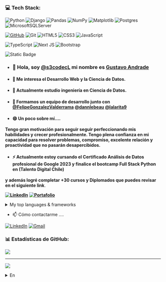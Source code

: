 ### 💻 Tech Stack:
![Python](https://img.shields.io/badge/python-3670A0?&logo=python&logoColor=ffdd54)
![Django](https://img.shields.io/badge/django-%23092E20.svg?&logo=django&logoColor=white)
![Pandas](https://img.shields.io/badge/pandas-%23150458.svg?&logo=pandas&logoColor=white) 
![NumPy](https://img.shields.io/badge/numpy-%23013243.svg?&logo=numpy&logoColor=white)
![Matplotlib](https://img.shields.io/badge/Matplotlib-%23ffffff.svg?&logo=Matplotlib&logoColor=black)
![Postgres](https://img.shields.io/badge/postgres-%23316192.svg?&logo=postgresql&logoColor=white)
![MicrosoftSQLServer](https://img.shields.io/badge/Microsoft%20SQL%20Sever-CC2927?&logo=microsoft%20sql%20server&logoColor=white)

[![GitHub](https://img.shields.io/badge/GitHub-@s3codecL-success?&logo=github)](https://github.com/s3codecL)
![Git](https://img.shields.io/badge/git-%23F05033.svg?&logo=git&logoColor=white)
![HTML5](https://img.shields.io/badge/html5-%23E34F26.svg?&logo=html5&logoColor=white)
![CSS3](https://img.shields.io/badge/css3-%231572B6.svg?&logo=css3&logoColor=white)
![JavaScript](https://img.shields.io/badge/javascript-%23323330.svg?&logo=javascript&logoColor=%23F7DF1E)

![TypeScript](https://img.shields.io/badge/typescript-%23007ACC.svg?&logo=typescript&logoColor=white)
![Next JS](https://img.shields.io/badge/Next-black?&logo=next.js&logoColor=white)
![Bootstrap](https://img.shields.io/badge/bootstrap-%238511FA.svg?&logo=bootstrap&logoColor=white)

![Static Badge](https://img.shields.io/badge/TalentoDigital-Chile-red)

- ### 👋 Hola, soy [@s3codecL](https://github.com/s3codecL) mi nombre es [Gustavo Andrade](https://github.com/s3codecL)
- #### 👀 Me interesa el Desarrollo Web y la Ciencia de Datos.
- #### 🌱 Actualmente estudio ingeniería en Ciencia de Datos.
- #### 👯 Formamos un equipo de desarrollo junto con [@FelipeGonzalezValderrama](https://github.com/FelipeGonzalezValderrama) [@dannlebeau](https://github.com/dannlebeau) [@lalarita9](https://github.com/lalarita9)

- #### 😄 Un poco sobre mí....
**Tengo gran motivación para seguir 
seguir perfeccionando mis habilidades y crecer profesionalmente. 
Tengo plena confianza en 
mi capacidad para resolver problemas, compromiso, 
excelente relación y 
proactividad que no pasarán desapercibidos.** 
- #### ⚡ **Actualmente estoy cursando el Certificado Análisis de Datos profesional de Google 2023 y finalice el bootcamp Full Stack Python en (Talento Digital Chile)** 
**y además logré completar +30 cursos y Diplomados que puedes revisar en el siguiente link**. 

**[![LinkedIn](https://img.shields.io/badge/LinkedIn-%230077B5.svg?logo=linkedin&logoColor=white)](https://www.linkedin.com/in/gandradev/details/certifications/)**
**[![Portafolio](https://img.shields.io/badge/Portfolio-%23000000.svg?&logo=firefox&logoColor=#FF7139)](https://s3codecl.github.io/portafolio/)**

<details>
<summary>My top languages & frameworks</summary>

| Rank | Languages | Frameworks |
|-----:|-----------|------------|
|     1| Python| Django |
|     2| SQL| Bootstrap |
|     3| HTML| Next.js |
|     4| CSS| Jquery |
|     5| Javascript| React |
|     6| Typescript|
</details>

- 📫 Cómo contactarme ....

[![LinkedIn](https://img.shields.io/badge/LinkedIn-%230077B5.svg?logo=linkedin&logoColor=white)](https://www.linkedin.com/in/gandradev/)
<a href="mailto:gandradev@gmail.com">![Gmail](https://img.shields.io/badge/Gmail-D14836?&logo=gmail&logoColor=white)
</a>

### 📊 Estadísticas de GitHub:
![](https://github-readme-stats.vercel.app/api/top-langs/?username=S3codecl&theme=dark&hide_border=false&include_all_commits=true&count_private=true&layout=compact)

---
[![](https://visitcount.itsvg.in/api?id=s3codecL&label=Profile%20Views&color=3&icon=0&pretty=false)](https://visitcount.itsvg.in)


<details>
<summary>En</summary>

### 💻 Tech Stack:
![Python](https://img.shields.io/badge/python-3670A0?&logo=python&logoColor=ffdd54)
![Django](https://img.shields.io/badge/django-%23092E20.svg?&logo=django&logoColor=white)
![Pandas](https://img.shields.io/badge/pandas-%23150458.svg?&logo=pandas&logoColor=white) 
![NumPy](https://img.shields.io/badge/numpy-%23013243.svg?&logo=numpy&logoColor=white)
![Matplotlib](https://img.shields.io/badge/Matplotlib-%23ffffff.svg?&logo=Matplotlib&logoColor=black)
![Postgres](https://img.shields.io/badge/postgres-%23316192.svg?&logo=postgresql&logoColor=white)
![MicrosoftSQLServer](https://img.shields.io/badge/Microsoft%20SQL%20Sever-CC2927?&logo=microsoft%20sql%20server&logoColor=white)

[![GitHub](https://img.shields.io/badge/GitHub-@s3codecL-success?&logo=github)](https://github.com/s3codecL)
![Git](https://img.shields.io/badge/git-%23F05033.svg?&logo=git&logoColor=white)
![HTML5](https://img.shields.io/badge/html5-%23E34F26.svg?&logo=html5&logoColor=white)
![CSS3](https://img.shields.io/badge/css3-%231572B6.svg?&logo=css3&logoColor=white)
![JavaScript](https://img.shields.io/badge/javascript-%23323330.svg?&logo=javascript&logoColor=%23F7DF1E)

![TypeScript](https://img.shields.io/badge/typescript-%23007ACC.svg?&logo=typescript&logoColor=white)
![Next JS](https://img.shields.io/badge/Next-black?&logo=next.js&logoColor=white)
![Bootstrap](https://img.shields.io/badge/bootstrap-%238511FA.svg?&logo=bootstrap&logoColor=white)

![Static Badge](https://img.shields.io/badge/TalentoDigital-Chile-red)

- ### 👋 Hi, I’m [@s3codecL](https://github.com/s3codecL) my name is [Gustavo Andrade](https://github.com/s3codecL)
- #### 👀 I’m interested in web development and Data Science.
- #### 🌱 I’m currently studying data science engineering.
- #### 🌱 we formed a development team together with [@FelipeGonzalezValderrama](https://github.com/FelipeGonzalezValderrama) [@dannlebeau](https://github.com/dannlebeau) [@lalarita9](https://github.com/lalarita9)
- #### ✨ A little bit about me...
**I have great motivation to continue 
continue to hone my skills and grow professionally. 
I have full confidence in 
my ability to solve problems, commitment, 
excellent relations and 
proactivity that will not go 
unnoticed.** 
- #### ✨ **I am currently taking the Google 2023 Professional Data Analytics Certificate and I finished the bootcamp Full Stack Python at (Talento Digital Chile),** 
**and I also managed to complete +30 courses and Diplomas that you can check in the following link** 

**[![LinkedIn](https://img.shields.io/badge/LinkedIn-%230077B5.svg?logo=linkedin&logoColor=white)](https://www.linkedin.com/in/gandradev/details/certifications/)**
**[![Portfolio](https://img.shields.io/badge/Portfolio-%23000000.svg?&logo=firefox&logoColor=#FF7139)](https://s3codecl.github.io/portafolio/)**

<details>
<summary>My top languages & frameworks</summary>

| Rank | Languages | Frameworks |
|-----:|-----------|------------|
|     1| Python| Django |
|     2| SQL| Bootstrap |
|     3| HTML| Next.js |
|     4| CSS| Jquery |
|     5| Javascript| React |
|     6| Typescript|
</details>

- 📫 How to reach me ...
  
[![LinkedIn](https://img.shields.io/badge/LinkedIn-%230077B5.svg?logo=linkedin&logoColor=white)](https://www.linkedin.com/in/gandradev/)
<a href="mailto:gandradev@gmail.com">![Gmail](https://img.shields.io/badge/Gmail-D14836?&logo=gmail&logoColor=white)
</a>

### 📊 GitHub Stats:
![](https://github-readme-stats.vercel.app/api/top-langs/?username=S3codecl&theme=dark&hide_border=false&include_all_commits=true&count_private=true&layout=compact)

---
[![](https://visitcount.itsvg.in/api?id=s3codecL&label=Profile%20Views&color=3&icon=0&pretty=false)](https://visitcount.itsvg.in)

<!--
**s3codecL/s3codecL** is a ✨ _special_ ✨ repository because its `README.md` (this file) appears on your GitHub profile.

Here are some ideas to get you started:

- 🔭 I’m currently working on ...
- 🌱 I’m currently learning ...
- 👯 I’m looking to collaborate on ...
- 🤔 I’m looking for help with ...
- 💬 Ask me about ...
- 📫 How to reach me: ...
- 😄 Pronouns: ...
- ⚡ Fun fact: ...
-->


